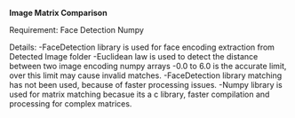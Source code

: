 **Image Matrix Comparison**

Requirement: Face Detection
	           Numpy

Details:
	-FaceDetection library is used for face encoding extraction from Detected Image folder
	-Euclidean law is used to detect the distance between two image encoding numpy arrays
	-0.0 to 6.0 is the accurate limit, over this limit may cause invalid matches.
	-FaceDetection library matching has not been used, because of faster processing issues.
	-Numpy library is used for matrix matching becasue its a c library, faster compilation and processing for complex matrices. 
